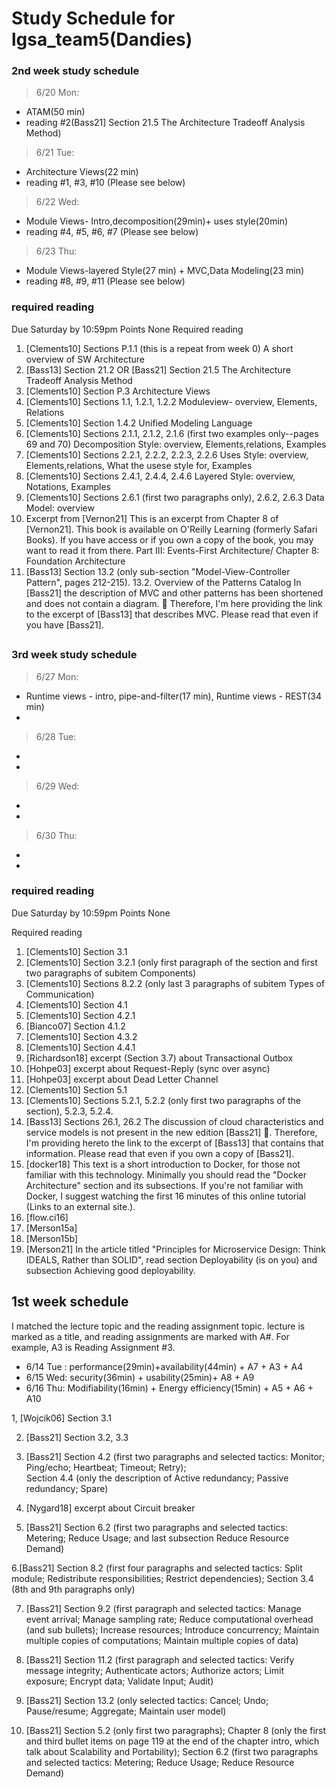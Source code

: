 #  Study Schedule for lgsa_team5(Dandies)

### 2nd week study schedule

> 6/20 Mon: 
 * ATAM(50 min) 
 * reading #2(Bass21] Section 21.5 The Architecture Tradeoff Analysis Method)
> 6/21 Tue: 
 * Architecture Views(22 min) 
 * reading #1, #3, #10 (Please see below)
> 6/22 Wed: 
 * Module Views- Intro,decomposition(29min)+ uses style(20min) 
 * reading #4, #5, #6, #7 (Please see below)
> 6/23 Thu: 
 * Module Views-layered Style(27 min) + MVC,Data Modeling(23 min) 
 * reading #8, #9, #11 (Please see below)
### required reading
Due Saturday by 10:59pm Points None
Required reading
1. [Clements10] Sections P.1.1  (this is a repeat from week 0)  A short overview of SW Architecture
2. [Bass13] Section 21.2    OR
   [Bass21] Section 21.5 The Architecture Tradeoff Analysis Method
3. [Clements10] Section P.3 Architecture Views
4. [Clements10] Sections  1.1,  1.2.1,  1.2.2 Moduleview- overview, Elements, Relations
5. [Clements10] Section 1.4.2 Unified Modeling Language
6. [Clements10] Sections  2.1.1, 2.1.2, 2.1.6 (first two examples only--pages 69 and 70) Decomposition Style: overview, Elements,relations, Examples
7. [Clements10] Sections 2.2.1, 2.2.2, 2.2.3, 2.2.6 Uses Style: overview, Elements,relations, What the usese style for, Examples
8. [Clements10] Sections 2.4.1, 2.4.4, 2.4.6 Layered Style: overview, Notations, Examples
9. [Clements10] Sections 2.6.1 (first two paragraphs only),  2.6.2,  2.6.3 Data Model: overview
10. Excerpt from [Vernon21] 
This is an excerpt from Chapter 8 of [Vernon21]. This book is available on O'Reilly Learning (formerly Safari Books). If you have access or if you own a copy of the book, you may want to read it from there. Part III: Events-First Architecture/ Chapter 8: Foundation Architecture
11. [Bass13] Section 13.2 (only sub-section "Model-View-Controller Pattern", pages 212-215).  13.2. Overview of the Patterns Catalog 
In [Bass21] the description of MVC and other patterns has been shortened and does not contain a diagram. 🙁 Therefore, I'm here providing the link to the excerpt of [Bass13] that describes MVC. Please read that even if you have [Bass21]. 

##
### 3rd week study schedule

> 6/27 Mon: 
 *  Runtime views - intro, pipe-and-filter(17 min), Runtime views - REST(34 min)
 *  
> 6/28 Tue: 
 * 
 *  
> 6/29 Wed: 
 * 
 * 
> 6/30 Thu: 
 * 
 * 
### required reading
Due Saturday by 10:59pm Points None

Required reading
1. [Clements10] Section 3.1
2. [Clements10] Section 3.2.1 (only first paragraph of the section and first two paragraphs of subitem Components)
3. [Clements10] Sections  8.2.2 (only last 3 paragraphs of subitem Types of Communication)
4. [Clements10] Section 4.1
5. [Clements10] Section  4.2.1 
6. [Bianco07] Section 4.1.2 
7. [Clements10] Section 4.3.2
8. [Clements10] Section 4.4.1 
9. [Richardson18] excerpt (Section 3.7) about Transactional Outbox
10. [Hohpe03] excerpt about Request-Reply (sync over async)
11. [Hohpe03] excerpt about Dead Letter Channel
12. [Clements10] Section 5.1
13. [Clements10] Sections 5.2.1, 5.2.2 (only first two paragraphs of the section), 5.2.3, 5.2.4. 
14. [Bass13] Sections  26.1, 26.2
The discussion of cloud characteristics and service models is not present in the new edition [Bass21] 🙁.  Therefore, I'm providing hereto the link to the excerpt of [Bass13] that contains that information. Please read that even if you own a copy of [Bass21]. 
15. [docker18]  This text is a short introduction to Docker, for those not familiar with this technology. Minimally you should read the "Docker Architecture" section and its subsections. If you're not familiar with Docker, I suggest watching the first 16 minutes of this online tutorial (Links to an external site.). 
16. [flow.ci16] 
17. [Merson15a] 
18. [Merson15b]
19. [Merson21] In the article titled "Principles for Microservice Design: Think IDEALS, Rather than SOLID", read section Deployability (is on you)  and subsection Achieving good deployability. 

## 1st week schedule
I matched the lecture topic and the reading assignment topic.
lecture is marked as a title, and reading assignments are marked with A#. For example, A3 is Reading Assignment #3.
* 6/14 Tue : performance(29min)+availability(44min) + A7 + A3 + A4
* 6/15 Wed: security(36min) + usability(25min)+ A8 + A9
* 6/16 Thu: Modifiability(16min) +  Energy efficiency(15min) + A5 + A6 + A10

1, [Wojcik06] Section 3.1

2. [Bass21] Section 3.2, 3.3

3. [Bass21] 
Section 4.2  (first two paragraphs and selected tactics: Monitor; Ping/echo; Heartbeat; Timeout; Retry);  
Section 4.4 (only the description of Active redundancy; Passive redundancy; Spare)

4. [Nygard18] excerpt about Circuit breaker

5. [Bass21] 
Section 6.2 (first two paragraphs and selected tactics: Metering; Reduce Usage; and last subsection Reduce Resource Demand)

6.[Bass21] 
Section 8.2 (first four paragraphs and selected tactics: Split module; Redistribute responsibilities; Restrict dependencies); 
Section 3.4 (8th and 9th paragraphs only)

7. [Bass21] 
Section 9.2 (first paragraph and selected tactics: Manage event arrival; Manage sampling rate; Reduce computational overhead (and sub bullets); Increase resources; Introduce concurrency; Maintain multiple copies of computations; Maintain multiple copies of data)

8. [Bass21] 
Section 11.2 (first paragraph and selected tactics: Verify message integrity; Authenticate actors; Authorize actors; Limit exposure; Encrypt data; Validate Input; Audit) 

9. [Bass21] 
Section 13.2 (only selected tactics: Cancel; Undo; Pause/resume; Aggregate; Maintain user model) 

10. [Bass21] 
Section 5.2 (only first two paragraphs); 
Chapter 8 (only the first and third bullet items on page 119 at the end of the chapter intro, which talk about Scalability and Portability); 
Section 6.2 (first two paragraphs and selected tactics: Metering; Reduce Usage; Reduce Resource Demand)
